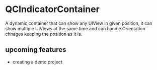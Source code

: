 # QCIndicatorContainer

A dynamic container that can show any UIView in given position, it can show multiple UIViews at the same time and can handle Orientation chnages keeping the position as it is.

## upcoming features

- creating a demo project
